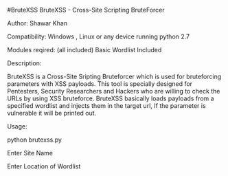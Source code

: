 #BruteXSS
BruteXSS - Cross-Site Scripting BruteForcer

Author: Shawar Khan  

Compatibility: Windows , Linux or any device running python 2.7

Modules reqired: (all included)
Basic Wordlist Included

Description:

BruteXSS is a Cross-Site Sripting Bruteforcer which is used for bruteforcing parameters with XSS payloads. This tool is specially designed for Pentesters, Security Researchers and Hackers who are willing to check the URLs by using XSS bruteforce. BruteXSS basically loads payloads from a specified wordlist and injects them in the target url, If the parameter is vulnerable it will be printed out.

Usage:

python brutexss.py

Enter Site Name

Enter Location of Wordlist
